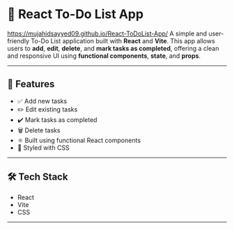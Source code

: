 # 📝 React To-Do List App
https://mujahidsayyed09.github.io/React-ToDoList-App/
A simple and user-friendly To-Do List application built with **React** and **Vite**. This app allows users to **add**, **edit**, **delete**, and **mark tasks as completed**, offering a clean and responsive UI using **functional components**, **state**, and **props**.

---

## 🚀 Features

- ✅ Add new tasks
- ✏️ Edit existing tasks
- ✔️ Mark tasks as completed
- 🗑️ Delete tasks
- ⚛️ Built using functional React components
- 💅 Styled with CSS 

---


## 🛠️ Tech Stack

- React
- Vite
- CSS 

---
